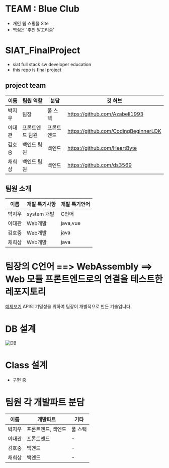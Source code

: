 # TEAM : Blue Club
- 개인 웹 쇼핑몰 Site
- 핵심은 '추천 알고리즘'

# SIAT_FinalProject
- siat full stack sw developer education
- this repo is final project 

## project team
|이름|팀원 역할|분담|깃 허브|
|------|---|---|---|
|박지우|팀장|풀 스택|https://github.com/Azabell1993|
|이대관|프론트엔드 팀원|프론트 엔드|https://github.com/CodingBeginnerLDK|
|김호중|백엔드 팀원|백엔드|https://github.com/HeartByte|
|채희상|백엔드 팀원|백엔드|https://github.com/ds3569|

## 팀원 소개
|이름|개발 특기사항|개발 특기언어|
|------|---|---|
|박지우|system 개발|C언어|
|이대관|Web개발|java,vue|
|김호중|Web개발|java|
|채희상|Web개발|java|

# 팀장의 C언어 ==> WebAssembly ==> Web 모듈 프론트엔드로의 연결을 테스트한 레포지토리
[예제보기](https://github.com/Azabell1993/SIAT_FinalProject/tree/main/TeamLeader_Pratice_Test_Workspace/WEBASSEMBLY/TEST_JS_exam01/Suceess_)
API의 기밀성을 위하여 팀장이 개별적으로 만든 기술입니다.

# DB 설계
![DB](https://user-images.githubusercontent.com/75885992/177923822-d4089267-5d6e-4448-8d25-7dd9e84974c9.png)

# Class 설계
- 구현 중

# 팀원 각 개발파트 분담
|이름|개발파트|기타|
|------|---|---|
|박지우|프론트엔드, 백엔드|풀 스택|
|이대관|프론트엔드|-|
|김호중|백엔드|-|
|채희상|백엔드|-|

